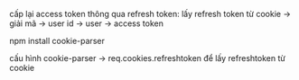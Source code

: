 cấp lại access token thông qua refresh token: lấy refresh token từ cookie -> giải mã -> user id -> user -> access token

npm install cookie-parser

cấu hình cookie-parser
-> req.cookies.refreshtoken để lấy refreshtoken từ cookie